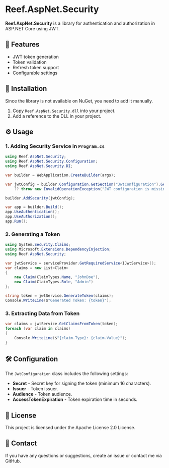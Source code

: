 # Reef.AspNet.Security

**Reef.AspNet.Security** is a library for authentication and authorization in ASP.NET Core using JWT.

## 📌 Features
- JWT token generation
- Token validation
- Refresh token support
- Configurable settings

## 🚀 Installation
Since the library is not available on NuGet, you need to add it manually.

1. Copy `Reef.AspNet.Security.dll` into your project.
2. Add a reference to the DLL in your project.

## ⚙️ Usage
### 1. Adding Security Service in `Program.cs`
```csharp
using Reef.AspNet.Security;
using Reef.AspNet.Security.Configuration;
using Reef.AspNet.Security.DI;

var builder = WebApplication.CreateBuilder(args);

var jwtConfig = builder.Configuration.GetSection("JwtConfiguration").Get<JwtConfiguration>()
    ?? throw new InvalidOperationException("JWT configuration is missing");

builder.AddSecurity(jwtConfig);

var app = builder.Build();
app.UseAuthentication();
app.UseAuthorization();
app.Run();
```

### 2. Generating a Token
```csharp
using System.Security.Claims;
using Microsoft.Extensions.DependencyInjection;
using Reef.AspNet.Security;

var jwtService = serviceProvider.GetRequiredService<IJwtService>();
var claims = new List<Claim>
{
    new Claim(ClaimTypes.Name, "JohnDoe"),
    new Claim(ClaimTypes.Role, "Admin")
};

string token = jwtService.GenerateToken(claims);
Console.WriteLine($"Generated Token: {token}");
```

### 3. Extracting Data from Token
```csharp
var claims = jwtService.GetClaimsFromToken(token);
foreach (var claim in claims)
{
    Console.WriteLine($"{claim.Type}: {claim.Value}");
}
```

## 🛠 Configuration
The `JwtConfiguration` class includes the following settings:
- **Secret** - Secret key for signing the token (minimum 16 characters).
- **Issuer** - Token issuer.
- **Audience** - Token audience.
- **AccessTokenExpiration** - Token expiration time in seconds.

## 📜 License
This project is licensed under the Apache License 2.0 License.

## 📧 Contact
If you have any questions or suggestions, create an issue or contact me via GitHub.
